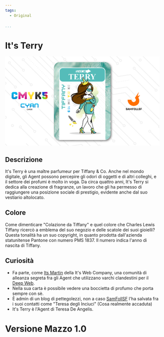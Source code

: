 ```yaml
---
tags:
  - Original

...
```


# It's Terry

![itsterry](../eg/C/itsterry.jpg)

## Descrizione

It's Terry è una maître parfumeur per Tiffany & Co. Anche nel mondo digitale, gli Agent possono percepire gli odori di oggetti e di altri colleghi, e il settore dei profumi è molto in voga. Da circa quattro anni, It's Terry si dedica alla creazione di fragranze, un lavoro che gli ha permesso di raggiungere una posizione sociale di prestigio, evidente anche dal suo vestiario altolocato.

## Colore

Come dimenticare "Colazione da Tiffany" e quel colore che Charles Lewis Tiffany ricercò a emblema del suo negozio e delle scatole dei suoi gioielli? Questa tonalità ha un suo copyright, in quanto prodotta dall'azienda statunitense Pantone con numero PMS 1837. Il numero indica l'anno di nascita di Tiffany.

## Curiosità

- Fa parte, come [Its Martin](../Giallo/martin.md) della It's Web Company, una comunità di alleanza segreta fra gli Agent che utilizzano varchi clandestini per il [Deep Web](../Remix/deep.md).
- Nella sua carta è possibile vedere una boccietta di profumo che porta sempre con sè.
- È admin di un blog di pettegolezzi, non a caso [SamFollSF](../Remix/samfollsf.md) l'ha salvata fra i suoi contatti come "Teresa degli Inciuci" (Cosa realmente accaduta)
- It's Terry è l'Agent di Teresa De Angelis.

# Versione Mazzo 1.0